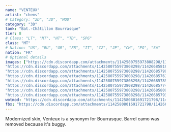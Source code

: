 ```yaml
---
name: "VENTEUX"
artist: "chems"
# Category: "2D", "3D", "MOD"
category: "3D"
tank: "Bat.-Châtillon Bourrasque"
tier: 8
# Class: "LT", "MT", "HT", "TD", "SPG"
class: "MT"
# Nation: "US", "RU", "GR", "FR", "IT", "CZ", "JP", "CH", "PO", "SW"
nation: "FR"
# Optional details
images: ["https://cdn.discordapp.com/attachments/1142580755973808298/1142668576902369370/shot_1127.jpg",
"https://cdn.discordapp.com/attachments/1142580755973808298/1142668581646127165/shot_1023.jpg",
"https://cdn.discordapp.com/attachments/1142580755973808298/1142668579980988426/shot_1026.jpg",
"https://cdn.discordapp.com/attachments/1142580755973808298/1142668576176750682/shot_1022.jpg",
"https://cdn.discordapp.com/attachments/1142580755973808298/1142668578546532403/shot_1028.jpg",
"https://cdn.discordapp.com/attachments/1142580755973808298/1142668577493749840/shot_1029.jpg",
"https://cdn.discordapp.com/attachments/1142580755973808298/1142668580916314152/shot_1024.jpg",
"https://cdn.discordapp.com/attachments/1142580755973808298/1142668579364409374/shot_1027.jpg"]
wotmod: "https://cdn.discordapp.com/attachments/1142580801691721798/1142669279788007545/Bourrasque-VENTEUX.wotmod"
fbx: "https://cdn.discordapp.com/attachments/1142580801691721798/1142669434595594280/Bourrasque_8.fbx"
---
```

Modernized skin, Venteux is a synonym for Bourrasque. Barrel camo was removed because it's buggy.
